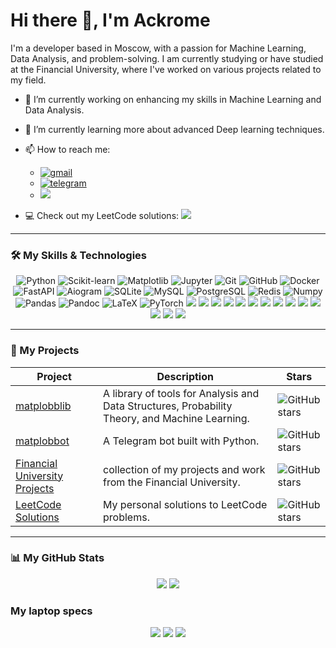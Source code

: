 # Hi there 👋, I'm Ackrome

I'm a developer based in Moscow, with a passion for Machine Learning, Data Analysis, and problem-solving. I am currently studying or have studied at the Financial University, where I've worked on various projects related to my field.

- 🔭 I’m currently working on enhancing my skills in Machine Learning and Data Analysis.
- 🌱 I’m currently learning more about advanced Deep learning techniques.
- 📫 How to reach me:
    * <a href="mailto:ackrome.developer@gmail.com"><img src="https://img.shields.io/badge/Gmail-D14836?style=for-the-badge&logo=gmail&logoColor=white" alt="gmail" ref="mailto:ivansergeyevicht@gmail.com"></a>
    * <a href="https://t.me/Ackrome"><img src="https://img.shields.io/badge/Telegram-2CA5E0?style=for-the-badge&logo=telegram&logoColor=white" alt="telegram"></a>
    * <a href="https://vk.me/ackrome"><img src="https://img.shields.io/badge/вконтакте-%232E87FB.svg?&style=for-the-badge&logo=vk&logoColor=white"></a>
    
- 💻 Check out my LeetCode solutions: <a href="https://leetcode.com/u/Ackrome_/"><img src="https://img.shields.io/badge/-LeetCode-FFA116?style=for-the-badge&logo=LeetCode&logoColor=black"></a>

---

### 🛠️ My Skills & Technologies

<div align="center">
  <img src="https://img.shields.io/badge/Python-3776AB?style=for-the-badge&logo=python&logoColor=white" alt="Python" />
  <img src="https://img.shields.io/badge/scikit--learn-%23F7931E.svg?style=for-the-badge&logo=scikit-learn&logoColor=white" alt="Scikit-learn" />
  <img src="https://img.shields.io/badge/Matplotlib-%23ffffff.svg?style=for-the-badge&logo=Matplotlib&logoColor=black" alt="Matplotlib" />
  <img src="https://img.shields.io/badge/Jupyter-F37626?style=for-the-badge&logo=jupyter&logoColor=white" alt="Jupyter" />
  <img src="https://img.shields.io/badge/Git-F05032?style=for-the-badge&logo=git&logoColor=white" alt="Git" />
  <img src="https://img.shields.io/badge/GitHub-181717?style=for-the-badge&logo=github&logoColor=white" alt="GitHub" />
  <img src="https://img.shields.io/badge/Docker-2496ED?style=for-the-badge&logo=docker&logoColor=white" alt="Docker">
  <img src="https://img.shields.io/badge/FastAPI-009688?style=for-the-badge&logo=fastapi&logoColor=white" alt="FastAPI">
  <img src="https://img.shields.io/badge/Aiogram-2CA5E0?style=for-the-badge&logo=telegram&logoColor=white" alt="Aiogram">
  <img src="https://img.shields.io/badge/SQLite-003B57?style=for-the-badge&logo=sqlite&logoColor=white" alt="SQLite">
  <img src="https://img.shields.io/badge/MySQL-005C84?style=for-the-badge&logo=mysql&logoColor=white" alt="MySQL">
  <img src="https://img.shields.io/badge/PostgreSQL-316192?style=for-the-badge&logo=postgresql&logoColor=white" alt="PostgreSQL">
  <img src="https://img.shields.io/badge/redis-%23DD0031.svg?&style=for-the-badge&logo=redis&logoColor=white" alt="Redis">
  <img src="https://img.shields.io/badge/Numpy-013243?style=for-the-badge&logo=numpy&logoColor=white" alt="Numpy">
  <img src="https://img.shields.io/badge/Pandas-150458?style=for-the-badge&logo=pandas&logoColor=white" alt="Pandas">
  <img src="https://img.shields.io/badge/Pandoc-5A5A5A?style=for-the-badge&logo=pandoc&logoColor=white" alt="Pandoc">
  <img src="https://img.shields.io/badge/LaTeX-008080?style=for-the-badge&logo=latex&logoColor=white" alt="LaTeX">
  <img src="https://img.shields.io/badge/PyTorch-EE4C2C?style=for-the-badge&logo=pytorch&logoColor=white" alt="PyTorch">
  <img src="https://img.shields.io/badge/Weights_&_Biases-FFBE00?style=for-the-badge&logo=WeightsAndBiases&logoColor=white">
  <img src="https://img.shields.io/badge/GitHub_Actions-2088FF?style=for-the-badge&logo=github-actions&logoColor=white">
  <img src="https://img.shields.io/badge/conda-342B029.svg?&style=for-the-badge&logo=anaconda&logoColor=white">
  <img src="https://img.shields.io/badge/pypi-3775A9?style=for-the-badge&logo=pypi&logoColor=white">
  <img src="https://img.shields.io/badge/Pydantic-E92063?style=for-the-badge&logo=Pydantic&logoColor=white">
  <img src="https://img.shields.io/badge/Playwright-45ba4b?style=for-the-badge&logo=Playwright&logoColor=white">
  <img src="https://img.shields.io/badge/SciPy-654FF0?style=for-the-badge&logo=SciPy&logoColor=white">
  <img src="https://img.shields.io/badge/Scratch-4D97FF?style=for-the-badge&logo=Scratch&logoColor=white">
  <img src="https://img.shields.io/badge/Proxmox-E57000?style=for-the-badge&logo=proxmox&logoColor=white">
  <img src="https://img.shields.io/badge/flask-%23000.svg?style=for-the-badge&logo=flask&logoColor=white">
  <img src="https://img.shields.io/badge/markdown-%23000000.svg?style=for-the-badge&logo=markdown&logoColor=white">
  <img src ="https://img.shields.io/badge/Tailscale-000000?style=for-the-badge&logo=tailscale&logoColor=white">
  <img src="https://img.shields.io/badge/Jenkins-D24939?style=for-the-badge&logo=jenkins&logoColor=white">
  <img src="https://img.shields.io/badge/Ubuntu-E95420?style=for-the-badge&logo=ubuntu&logoColor=white">
</div>


---

### 🚀 My Projects

| Project | Description | Stars |
|---|---|---|
| [matplobblib](https://github.com/Ackrome/matplobblib) | A library of tools for Analysis and Data Structures, Probability Theory, and Machine Learning. | ![GitHub stars](https://img.shields.io/github/stars/Ackrome/matplobblib?style=social) |
| [matplobbot](https://github.com/Ackrome/matplobbot) | A Telegram bot built with Python. | ![GitHub stars](https://img.shields.io/github/stars/Ackrome/matplobbot?style=social) |
| [Financial University Projects](https://github.com/Ackrome/FU)  |collection of my projects and work from the Financial University. | ![GitHub stars](https://img.shields.io/github/stars/Ackrome/FU?style=social) |
| [LeetCode Solutions](https://github.com/Ackrome/leetcode-solutions) | My personal solutions to LeetCode problems. | ![GitHub stars](https://img.shields.io/github/stars/Ackrome/leetcode-solutions?style=social) |



---

### 📊 My GitHub Stats

<div align="center">
 <img src="https://github-readme-stats.vercel.app/api?username=Ackrome&show_icons=true&theme=gotham">
 <a href="https://leetcode.com/Ackrome_/">
  <img src="https://leetcard.jacoblin.cool/Ackrome_?theme=dark&ext=heatmap&border=2">
 </a>
</div>

### My laptop specs

<div align="center">
  <img src="https://img.shields.io/badge/asus%20laptop-000000?style=for-the-badge&logo=asus&logoColor=white">
  <img src="https://img.shields.io/badge/Intel%20Core_ULTRA_9_285H-0071C5?style=for-the-badge&logo=intel&logoColor=white">
  <img src="https://img.shields.io/badge/NVIDIA-RTX5070TI-76B900?style=for-the-badge&logo=nvidia&logoColor=white">
</div>